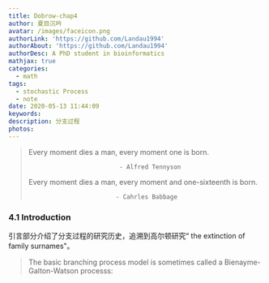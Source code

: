 ```yaml
---
title: Dobrow-chap4
author: 夏目沉吟
avatar: /images/faceicon.png
authorLink: 'https://github.com/Landau1994'
authorAbout: 'https://github.com/Landau1994'
authorDesc: A PhD student in bioinformatics
mathjax: true
categories:
  - math
tags:
  - stochastic Process
  - note
date: 2020-05-13 11:44:09
keywords:
description: 分支过程
photos:
---
```


> Every moment dies a man, every moment one is born.
> 
>                              - Alfred Tennyson
> Every moment dies a man, every moment and one-sixteenth is born.
> 
>                             - Cahrles Babbage

### 4.1 Introduction

引言部分介绍了分支过程的研究历史，追溯到高尔顿研究“ the extinction of family surnames"。

> The basic branching process model is sometimes called a Bienayme-Galton-Watson processs:

